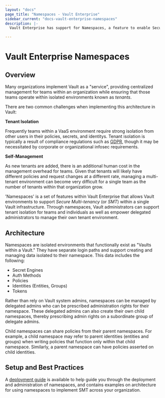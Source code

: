 ```yaml
---
layout: "docs"
page_title: "Namespaces - Vault Enterprise"
sidebar_current: "docs-vault-enterprise-namespaces"
description: |-
  Vault Enterprise has support for Namespaces, a feature to enable Secure Multi-tenancy (SMT) and self-management. 

---
```


# Vault Enterprise Namespaces

## Overview

Many organizations implement Vault as a "service", providing centralized 
management for teams within an organization while ensuring that those teams
operate within isolated environments known as *tenants*. 

There are two common challenges when implementing this architecture in Vault:

**Tenant Isolation**

Frequently teams within a VaaS environment require strong isolation from other
users in their policies, secrets, and identitys. Tenant isolation is typically a 
result of compliance regulations such as [GDPR](https://www.eugdpr.org/), though it may 
be necessitated by corporate or organizational infosec requirements.

**Self-Management**

As new tenants are added, there is an additional human cost in the management 
overhead for teams. Given that tenants will likely have different policies and
request changes at a different rate, managing a multi-tenant environment can
become very difficult for a single team as the number of tenants within that
organization grow.

'Namespaces' is a set of features within Vault Enterprise that allows Vault
environments to support *Secure Multi-tenancy* (or *SMT*) within a single Vault
infrastructure. Through namespaces, Vault administrators can support tenant isolation
for teams and individuals as well as empower delegated administrators to manage their
own tenant environment. 

## Architecture

Namespaces are isolated environments that functionally exist as "Vaults within a Vault."
They have separate login paths and support creating and managing data isolated to their
namespace. This data includes the following: 

- Secret Engines
- Auth Methods
- Policies
- Identities (Entities, Groups)
- Tokens

Rather than rely on Vault system admins, namespaces can be managed by delegated admins who
can be prescribed administration rights for their namespace. These delegated admins can also
create their own child namespaces, thereby prescribing admin rights on a subordinate group 
of delegate admins. 

Child namespaces can share policies from their parent namespaces. For example, a child namespace
may refer to parent identities (entities and groups) when writing policies that function only
within that child namespace. Similarly, a parent namespace can have policies asserted on child
identities. 

## Setup and Best Practices

A [deployment guide](/guides/operations/multi-tenant.html) is available to help guide you
through the deployment and administration of namespaces, and contains examples on architecture
for using namespaces to implement SMT across your organization. 

